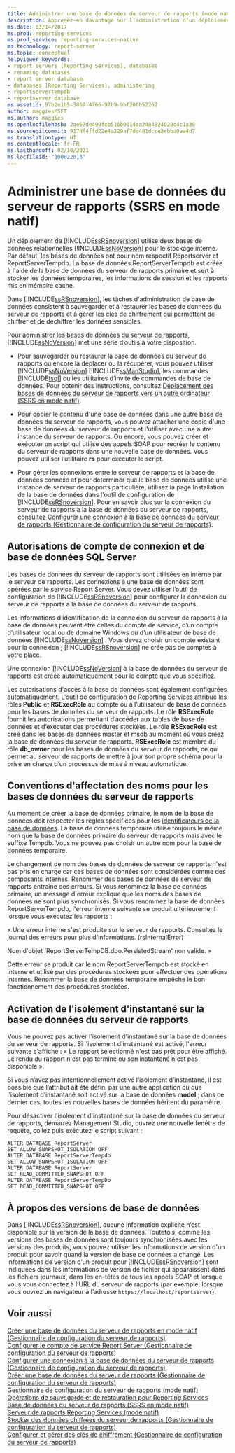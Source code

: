 ```yaml
---
title: Administrer une base de données du serveur de rapports (mode natif) | Microsoft Docs
description: Apprenez-en davantage sur l’administration d’un déploiement Reporting Services, notamment la sauvegarde et la restauration des bases de données du serveur de rapports et la gestion des clés de chiffrement.
ms.date: 03/14/2017
ms.prod: reporting-services
ms.prod_service: reporting-services-native
ms.technology: report-server
ms.topic: conceptual
helpviewer_keywords:
- report servers [Reporting Services], databases
- renaming databases
- report server database
- databases [Reporting Services], administering
- reportservertempdb
- reportserver database
ms.assetid: 97b2e1b5-3869-4766-97b9-9bf206b52262
author: maggiesMSFT
ms.author: maggies
ms.openlocfilehash: 2ae57de490fcb516b0014ea2484824028c4c1a38
ms.sourcegitcommit: 917df4ffd22e4a229af7dc481dcce3ebba0aa4d7
ms.translationtype: HT
ms.contentlocale: fr-FR
ms.lasthandoff: 02/10/2021
ms.locfileid: "100022018"
---
```

# <a name="administer-a-report-server-database-ssrs-native-mode"></a>Administrer une base de données du serveur de rapports (SSRS en mode natif)
  Un déploiement de [!INCLUDE[ssRSnoversion](../../includes/ssrsnoversion-md.md)] utilise deux bases de données relationnelles [!INCLUDE[ssNoVersion](../../includes/ssnoversion-md.md)] pour le stockage interne. Par défaut, les bases de données ont pour nom respectif Reportserver et ReportServerTempdb. La base de données ReportServerTempdb est créée à l'aide de la base de données du serveur de rapports primaire et sert à stocker les données temporaires, les informations de session et les rapports mis en mémoire cache.  
  
 Dans [!INCLUDE[ssRSnoversion](../../includes/ssrsnoversion-md.md)], les tâches d'administration de base de données consistent à sauvegarder et à restaurer les bases de données du serveur de rapports et à gérer les clés de chiffrement qui permettent de chiffrer et de déchiffrer les données sensibles.  
  
 Pour administrer les bases de données du serveur de rapports, [!INCLUDE[ssNoVersion](../../includes/ssnoversion-md.md)] met une série d’outils à votre disposition.  
  
-   Pour sauvegarder ou restaurer la base de données du serveur de rapports ou encore la déplacer ou la récupérer, vous pouvez utiliser [!INCLUDE[ssNoVersion](../../includes/ssnoversion-md.md)] [!INCLUDE[ssManStudio](../../includes/ssmanstudio-md.md)], les commandes [!INCLUDE[tsql](../../includes/tsql-md.md)] ou les utilitaires d’invite de commandes de base de données. Pour obtenir des instructions, consultez [Déplacement des bases de données du serveur de rapports vers un autre ordinateur &#40;SSRS en mode natif&#41;](../../reporting-services/report-server/moving-the-report-server-databases-to-another-computer-ssrs-native-mode.md).  
  
-   Pour copier le contenu d'une base de données dans une autre base de données du serveur de rapports, vous pouvez attacher une copie d'une base de données du serveur de rapports et l'utiliser avec une autre instance du serveur de rapports. Ou encore, vous pouvez créer et exécuter un script qui utilise des appels SOAP pour recréer le contenu du serveur de rapports dans une nouvelle base de données. Vous pouvez utiliser l’utilitaire **rs** pour exécuter le script.  
  
-   Pour gérer les connexions entre le serveur de rapports et la base de données connexe et pour déterminer quelle base de données utilise une instance de serveur de rapports particulière, utilisez la page Installation de la base de données dans l'outil de configuration de [!INCLUDE[ssRSnoversion](../../includes/ssrsnoversion-md.md)]. Pour en savoir plus sur la connexion du serveur de rapports à la base de données du serveur de rapports, consultez [Configurer une connexion à la base de données du serveur de rapports &#40;Gestionnaire de configuration du serveur de rapports&#41;](../../reporting-services/install-windows/configure-a-report-server-database-connection-ssrs-configuration-manager.md).  
  
## <a name="sql-server-login-and-database-permissions"></a>Autorisations de compte de connexion et de base de données SQL Server  
 Les bases de données du serveur de rapports sont utilisées en interne par le serveur de rapports. Les connexions à une base de données sont opérées par le service Report Server. Vous devez utiliser l’outil de configuration de [!INCLUDE[ssRSnoversion](../../includes/ssrsnoversion-md.md)] pour configurer la connexion du serveur de rapports à la base de données du serveur de rapports.  
  
 Les informations d’identification de la connexion du serveur de rapports à la base de données peuvent être celles du compte de service, d’un compte d’utilisateur local ou de domaine Windows ou d’un utilisateur de base de données [!INCLUDE[ssNoVersion](../../includes/ssnoversion-md.md)] . Vous devez choisir un compte existant pour la connexion ; [!INCLUDE[ssRSnoversion](../../includes/ssrsnoversion-md.md)] ne crée pas de comptes à votre place.  
  
 Une connexion [!INCLUDE[ssNoVersion](../../includes/ssnoversion-md.md)] à la base de données du serveur de rapports est créée automatiquement pour le compte que vous spécifiez.  
  
 Les autorisations d'accès à la base de données sont également configurées automatiquement. L’outil de configuration de Reporting Services attribue les rôles **Public** et **RSExecRole** au compte ou à l’utilisateur de base de données pour les bases de données du serveur de rapports. Le rôle **RSExecRole** fournit les autorisations permettant d’accéder aux tables de base de données et d’exécuter des procédures stockées. Le rôle **RSExecRole** est créé dans les bases de données master et msdb au moment où vous créez la base de données du serveur de rapports. **RSExecRole** est membre du rôle **db_owner** pour les bases de données du serveur de rapports, ce qui permet au serveur de rapports de mettre à jour son propre schéma pour la prise en charge d’un processus de mise à niveau automatique.  
  
## <a name="naming-conventions-for-the-report-server-databases"></a>Conventions d'affectation des noms pour les bases de données du serveur de rapports  
 Au moment de créer la base de données primaire, le nom de la base de données doit respecter les règles spécifiées pour les [identificateurs de la base de données](../../relational-databases/databases/database-identifiers.md). La base de données temporaire utilise toujours le même nom que la base de données primaire du serveur de rapports mais avec le suffixe Tempdb. Vous ne pouvez pas choisir un autre nom pour la base de données temporaire.  
  
 Le changement de nom des bases de données de serveur de rapports n'est pas pris en charge car ces bases de données sont considérées comme des composants internes. Renommer des bases de données de serveur de rapports entraîne des erreurs. Si vous renommez la base de données primaire, un message d'erreur explique que les noms des bases de données ne sont plus synchronisés. Si vous renommez la base de données ReportServerTempdb, l'erreur interne suivante se produit ultérieurement lorsque vous exécutez les rapports :  
  
 « Une erreur interne s'est produite sur le serveur de rapports. Consultez le journal des erreurs pour plus d'informations. (rsInternalError)  
  
 Nom d'objet 'ReportServerTempDB.dbo.PersistedStream' non valide. »  
  
 Cette erreur se produit car le nom ReportServerTempdb est stocké en interne et utilisé par des procédures stockées pour effectuer des opérations internes. Renommer la base de données temporaire empêche le bon fonctionnement des procédures stockées.  
  
## <a name="enabling-snapshot-isolation-on-the-report-server-database"></a>Activation de l'isolement d'instantané sur la base de données du serveur de rapports  
 Vous ne pouvez pas activer l'isolement d'instantané sur la base de données du serveur de rapports. Si l'isolement d'instantané est activé, l'erreur suivante s'affiche : « Le rapport sélectionné n'est pas prêt pour être affiché. Le rendu du rapport n'est pas terminé ou son instantané n'est pas disponible ».  
  
 Si vous n’avez pas intentionnellement activé l’isolement d’instantané, il est possible que l’attribut ait été défini par une autre application ou que l’isolement d’instantané soit activé sur la base de données **model** ; dans ce dernier cas, toutes les nouvelles bases de données héritent du paramètre.  
  
 Pour désactiver l'isolement d'instantané sur la base de données du serveur de rapports, démarrez Management Studio, ouvrez une nouvelle fenêtre de requête, collez puis exécutez le script suivant :  
  
```  
ALTER DATABASE ReportServer  
SET ALLOW_SNAPSHOT_ISOLATION OFF  
ALTER DATABASE ReportServerTempdb  
SET ALLOW_SNAPSHOT_ISOLATION OFF  
ALTER DATABASE ReportServer  
SET READ_COMMITTED_SNAPSHOT OFF  
ALTER DATABASE ReportServerTempDb  
SET READ_COMMITTED_SNAPSHOT OFF  
```  
  
## <a name="about-database-versions"></a>À propos des versions de base de données  
 Dans [!INCLUDE[ssRSnoversion](../../includes/ssrsnoversion-md.md)], aucune information explicite n’est disponible sur la version de la base de données. Toutefois, comme les versions des bases de données sont toujours synchronisées avec les versions des produits, vous pouvez utiliser les informations de version d'un produit pour savoir quand la version de base de données a changé. Les informations de version d’un produit pour [!INCLUDE[ssRSnoversion](../../includes/ssrsnoversion-md.md)] sont indiquées dans les informations de version de fichier qui apparaissent dans les fichiers journaux, dans les en-têtes de tous les appels SOAP et lorsque vous vous connectez à l’URL du serveur de rapports (par exemple, lorsque vous ouvrez un navigateur à l’adresse `https://localhost/reportserver`).  
  
## <a name="see-also"></a>Voir aussi  

 [Créer une base de données du serveur de rapports en mode natif &#40;Gestionnaire de configuration du serveur de rapports&#41;](../../reporting-services/install-windows/ssrs-report-server-create-a-native-mode-report-server-database.md)   
 [Configurer le compte de service Report Server &#40;Gestionnaire de configuration du serveur de rapports&#41;](../../reporting-services/install-windows/configure-the-report-server-service-account-ssrs-configuration-manager.md)   
 [Configurer une connexion à la base de données du serveur de rapports &#40;Gestionnaire de configuration du serveur de rapports&#41;](../../reporting-services/install-windows/configure-a-report-server-database-connection-ssrs-configuration-manager.md)   
 [Créer une base de données du serveur de rapports &#40;Gestionnaire de configuration du serveur de rapports&#41;](../../reporting-services/install-windows/ssrs-report-server-create-a-report-server-database.md)   
 [Gestionnaire de configuration du serveur de rapports &#40;mode natif&#41;](../../reporting-services/install-windows/reporting-services-configuration-manager-native-mode.md)   
 [Opérations de sauvegarde et de restauration pour Reporting Services](../../reporting-services/install-windows/backup-and-restore-operations-for-reporting-services.md)   
 [Base de données du serveur de rapports &#40;SSRS en mode natif&#41;](../../reporting-services/report-server/report-server-database-ssrs-native-mode.md)   
 [Serveur de rapports Reporting Services &#40;mode natif&#41;](../../reporting-services/report-server/reporting-services-report-server-native-mode.md)   
 [Stocker des données chiffrées du serveur de rapports &#40;Gestionnaire de configuration du serveur de rapports&#41;](../../reporting-services/install-windows/ssrs-encryption-keys-store-encrypted-report-server-data.md)   
 [Configurer et gérer des clés de chiffrement &#40;Gestionnaire de configuration du serveur de rapports&#41;](../../reporting-services/install-windows/ssrs-encryption-keys-manage-encryption-keys.md)  
  
  
